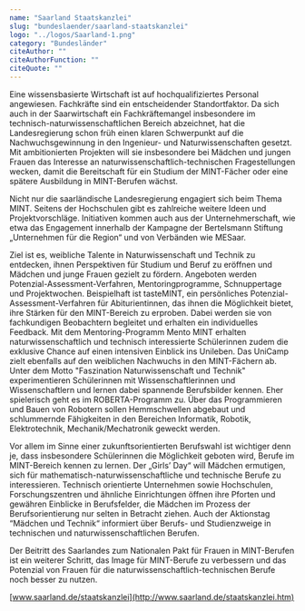 ```yaml
---
name: "Saarland Staatskanzlei"
slug: "bundeslaender/saarland-staatskanzlei"
logo: "../logos/Saarland-1.png"
category: "Bundesländer"
citeAuthor: ""
citeAuthorFunction: ""
citeQuote: ""
---
```


Eine wissensbasierte Wirtschaft ist auf hochqualifiziertes Personal angewiesen. Fachkräfte sind ein entscheidender Standortfaktor. Da sich auch in der Saarwirtschaft ein Fachkräftemangel insbesondere im technisch-naturwissenschaftlichen Bereich abzeichnet, hat die Landesregierung schon früh einen klaren Schwerpunkt auf die Nachwuchsgewinnung in den Ingenieur- und Naturwissenschaften gesetzt. Mit ambitionierten Projekten will sie insbesondere bei Mädchen und jungen Frauen das Interesse an naturwissenschaftlich-technischen Fragestellungen wecken, damit die Bereitschaft für ein Studium der MINT-Fächer oder eine spätere Ausbildung in MINT-Berufen wächst.

Nicht nur die saarländische Landesregierung engagiert sich beim Thema MINT. Seitens der Hochschulen gibt es zahlreiche weitere Ideen und Projektvorschläge. Initiativen kommen auch aus der Unternehmerschaft, wie etwa das Engagement innerhalb der Kampagne der Bertelsmann Stiftung „Unternehmen für die Region“ und von Verbänden wie MESaar.

Ziel ist es, weibliche Talente in Naturwissenschaft und Technik zu entdecken, ihnen Perspektiven für Studium und Beruf zu eröffnen und Mädchen und junge Frauen gezielt zu fördern. Angeboten werden Potenzial-Assessment-Verfahren, Mentoringprogramme, Schnuppertage und Projektwochen. Beispielhaft ist tasteMINT, ein persönliches Potenzial-Assessment-Verfahren für Abiturientinnen, das ihnen die Möglichkeit bietet, ihre Stärken für den MINT-Bereich zu erproben. Dabei werden sie von fachkundigen Beobachtern begleitet und erhalten ein individuelles Feedback. Mit dem Mentoring-Programm Mento MINT erhalten naturwissenschaftlich und technisch interessierte Schülerinnen zudem die exklusive Chance auf einen intensiven Einblick ins Unileben. Das UniCamp zielt ebenfalls auf den weiblichen Nachwuchs in den MINT-Fächern ab. Unter dem Motto "Faszination Naturwissenschaft und Technik" experimentieren Schülerinnen mit Wissenschaftlerinnen und Wissenschaftlern und lernen dabei spannende Berufsbilder kennen. Eher spielerisch geht es im ROBERTA-Programm zu. Über das Programmieren und Bauen von Robotern sollen Hemmschwellen abgebaut und schlummernde Fähigkeiten in den Bereichen Informatik, Robotik, Elektrotechnik, Mechanik/Mechatronik geweckt werden.

Vor allem im Sinne einer zukunftsorientierten Berufswahl ist wichtiger denn je, dass insbesondere Schülerinnen die Möglichkeit geboten wird, Berufe im MINT-Bereich kennen zu lernen. Der „Girls’ Day“ will Mädchen ermutigen, sich für mathematisch-naturwissenschaftliche und technische Berufe zu interessieren. Technisch orientierte Unternehmen sowie Hochschulen, Forschungszentren und ähnliche Einrichtungen öffnen ihre Pforten und gewähren Einblicke in Berufsfelder, die Mädchen im Prozess der Berufsorientierung nur selten in Betracht ziehen. Auch der Aktionstag “Mädchen und Technik“ informiert über Berufs- und Studienzweige in technischen und naturwissenschaftlichen Berufen.

Der Beitritt des Saarlandes zum Nationalen Pakt für Frauen in MINT-Berufen ist ein weiterer Schritt, das Image für MINT-Berufe zu verbessern und das Potenzial von Frauen für die naturwissenschaftlich-technischen Berufe noch besser zu nutzen.

[www.saarland.de/staatskanzlei](http://www.saarland.de/staatskanzlei.htm)
